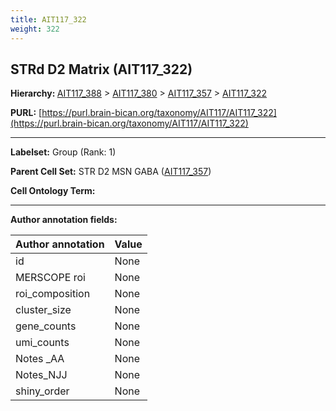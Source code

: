 ```yaml
---
title: AIT117_322
weight: 322
---
```

## STRd D2 Matrix (AIT117_322)
<b>Hierarchy: </b>
[AIT117_388](../AIT117_388) >
[AIT117_380](../AIT117_380) >
[AIT117_357](../AIT117_357) >
[AIT117_322](../AIT117_322)

**PURL:** [https://purl.brain-bican.org/taxonomy/AIT117/AIT117_322](https://purl.brain-bican.org/taxonomy/AIT117/AIT117_322)

---


**Labelset:** Group (Rank: 1)

**Parent Cell Set:** STR D2 MSN GABA ([AIT117_357](../AIT117_357))



**Cell Ontology Term:** 

[MARKER GENES.]: #


---

[TRANSFERRED ANNOTATIONS.]: #


[AUTHOR ANNOTATION FIELDS.]: #


**Author annotation fields:**

| Author annotation | Value |
|-------------------|-------|
|id|None|
|MERSCOPE roi|None|
|roi_composition|None|
|cluster_size|None|
|gene_counts|None|
|umi_counts|None|
|Notes _AA|None|
|Notes_NJJ|None|
|shiny_order|None|
